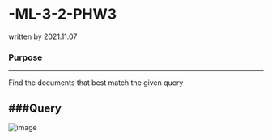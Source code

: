 # -ML-3-2-PHW3

written by 2021.11.07


### Purpose
---
Find the documents that best match the given query


###Query
---
![image](https://github.com/PinkIsMing/-ML-3-2-PHW3/assets/143935852/99158c5c-c44f-40ec-abbb-e38872ca6ce6)

